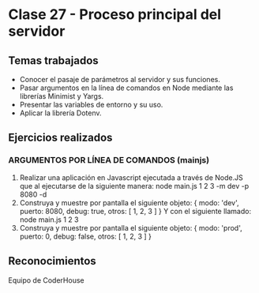 # Clase 27 - Proceso principal del servidor
## Temas trabajados
- Conocer el pasaje de parámetros al servidor y sus funciones.
- Pasar argumentos en la línea de comandos en Node mediante las librerías Minimist y Yargs.
- Presentar las variables de entorno y su uso.
- Aplicar la librería Dotenv.

## Ejercicios realizados
### ARGUMENTOS POR LÍNEA DE COMANDOS (mainjs)
1. Realizar una aplicación en Javascript ejecutada a través de Node.JS que al ejecutarse de la siguiente manera:
node main.js 1 2 3 -m dev -p 8080 -d
2. Construya y muestre por pantalla el siguiente objeto:
{ modo: 'dev', puerto: 8080, debug: true, otros: [ 1, 2, 3 ] }
Y con el siguiente llamado:
node main.js 1 2 3
3. Construya y muestre por pantalla el siguiente objeto:
{ modo: 'prod', puerto: 0, debug: false, otros: [ 1, 2, 3 ] }

## Reconocimientos
Equipo de CoderHouse